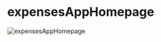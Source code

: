 # expensesAppHomepage

![expensesAppHomepage](https://user-images.githubusercontent.com/50635300/208961450-976df34c-e2a5-44ad-9c95-9cb6e534316b.png)
